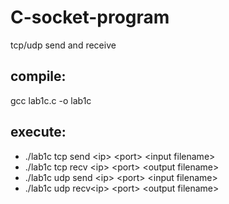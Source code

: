 # C-socket-program
  tcp/udp send and receive  
## compile:  
  gcc lab1c.c -o lab1c  
## execute:  
 *  ./lab1c tcp send &lt;ip&gt; &lt;port&gt; &lt;input filename&gt;  
 *  ./lab1c tcp recv &lt;ip&gt; &lt;port&gt; &lt;output filename&gt; 
  * ./lab1c udp send &lt;ip&gt; &lt;port&gt; &lt;input filename&gt;  
  * ./lab1c udp recv&lt;ip&gt; &lt;port&gt; &lt;output filename&gt;  
